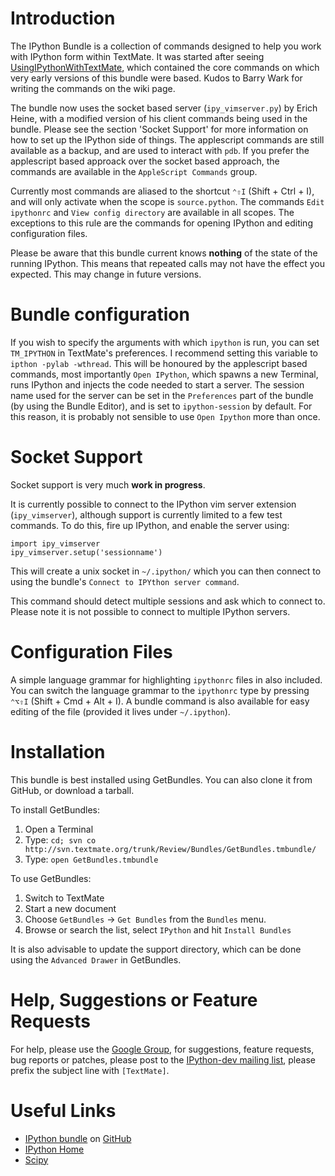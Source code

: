 # Introduction

The IPython Bundle is a collection of commands designed to help you work with IPython form within TextMate. It was started after seeing [UsingIPythonWithTextMate](http://ipython.scipy.org/moin/Cookbook/UsingIPythonWithTextMate "Cookbook/UsingIPythonWithTextMate - IPython"), which contained the core commands on which very early versions of this bundle were based. Kudos to Barry Wark for writing the commands on the wiki page.

The bundle now uses the socket based server (`ipy_vimserver.py`) by Erich Heine, with a modified version of his client commands being used in the bundle. Please see the section 'Socket Support' for more information on how to set up the IPython side of things. The applescript commands are still available as a backup, and are used to interact with `pdb`. If you prefer the applescript based approack over the socket based approach, the commands are available in the `AppleScript Commands` group.

Currently most commands are aliased to the shortcut `⌃⇧I` (Shift + Ctrl + I), and will only activate when the scope is `source.python`. The commands `Edit ipythonrc` and `View config directory` are available in all scopes. The exceptions to this rule are the commands for opening IPython and editing configuration files.

Please be aware that this bundle current knows **nothing** of the state of the running IPython. This means that repeated calls may not have the effect you expected. This may change in future versions.

# Bundle configuration

If you wish to specify the arguments with which `ipython` is run, you can set `TM_IPYTHON` in TextMate's preferences. I recommend setting this variable to `ipthon -pylab -wthread`. This will be honoured by the applescript based commands, most importantly `Open IPython`, which spawns a new Terminal, runs IPython and injects the code needed to start a server. The session name used for the server can be set in the `Preferences` part of the bundle (by using the Bundle Editor), and is set to `ipython-session` by default. For this reason, it is probably not sensible to use `Open Ipython` more than once.

# Socket Support

Socket support is very much **work in progress**. 

It is currently possible to connect to the IPython vim server extension (`ipy_vimserver`), although support is currently limited to a few test commands. To do this, fire up IPython, and enable the server using:

    import ipy_vimserver
    ipy_vimserver.setup('sessionname')

This will create a unix socket in `~/.ipython/` which you can then connect to using the bundle's `Connect to IPYthon server command`.

This command should detect multiple sessions and ask which to connect to. Please note it is not possible to connect to multiple IPython servers.

# Configuration Files

A simple language grammar for highlighting `ipythonrc` files in also included.
You can switch the language grammar to the `ipythonrc` type by pressing `⌃⌥⇧I` (Shift + Cmd + Alt + I). A bundle command is also available for easy editing of the file (provided it lives under `~/.ipython`).


# Installation

This bundle is best installed using GetBundles. You can also clone it from GitHub, or download a tarball.

To install GetBundles:

1. Open a Terminal
2. Type: `cd; svn co http://svn.textmate.org/trunk/Review/Bundles/GetBundles.tmbundle/`
3. Type: `open GetBundles.tmbundle`

To use GetBundles:

1. Switch to TextMate
2. Start a new document
3. Choose `GetBundles` → `Get Bundles` from the `Bundles` menu.
4. Browse or search the list, select `IPython` and hit `Install Bundles`

It is also advisable to update the support directory, which can be done using the `Advanced Drawer` in GetBundles.

# Help, Suggestions or Feature Requests

For help, please use the [Google Group](groups.google.com/group/ipython-tmbundle/), for suggestions, feature requests, bug reports or patches, please post to the [IPython-dev mailing list](http://projects.scipy.org/mailman/listinfo/ipython-dev "IPython-dev Info Page"), please prefix the subject line with `[TextMate]`.

# Useful Links

  * [IPython bundle](http://github.com/mattfoster/ipython-tmbundle) on [GitHub](http://github.com/ "Secure Git hosting and collaborative development &mdash; GitHub")
  * [IPython Home](http://ipython.scipy.org "IPython")
  * [Scipy](http://www.scipy.org/ "SciPy")
  
